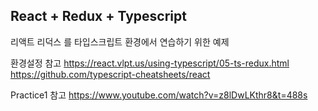## React + Redux + Typescript

리액트
리덕스
를 타입스크립트 환경에서 연습하기 위한 예제

환경설정 참고
https://react.vlpt.us/using-typescript/05-ts-redux.html
https://github.com/typescript-cheatsheets/react

Practice1 참고
https://www.youtube.com/watch?v=z8lDwLKthr8&t=488s
